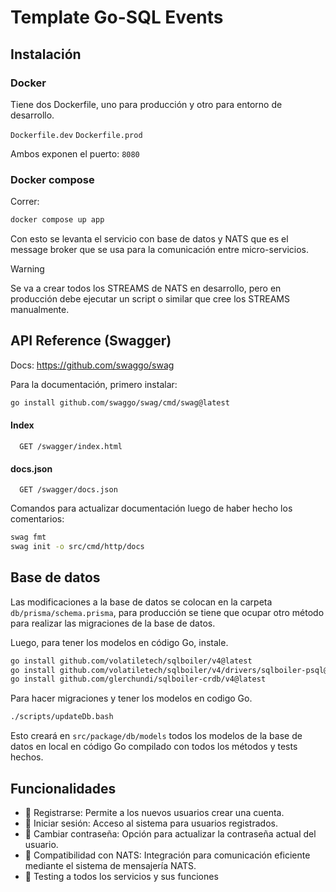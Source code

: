 # Template Go-SQL Events

## Instalación

### Docker

Tiene dos Dockerfile, uno para producción y otro para entorno de desarrollo.

`Dockerfile.dev`
`Dockerfile.prod`

Ambos exponen el puerto: `8080`

### Docker compose

Correr:

```bash
docker compose up app
```

Con esto se levanta el servicio con base de datos y NATS que es el message broker que se usa para la comunicación entre micro-servicios.

> [!WARNING]
> Se va a crear todos los STREAMS de NATS en desarrollo, pero en producción debe ejecutar un script o similar que cree los STREAMS manualmente.

## API Reference (Swagger)

Docs: https://github.com/swaggo/swag

Para la documentación, primero instalar:

```bash
go install github.com/swaggo/swag/cmd/swag@latest
```

#### Index

```http
  GET /swagger/index.html
```

#### docs.json

```http
  GET /swagger/docs.json
```

Comandos para actualizar documentación luego de haber hecho los comentarios:

```bash
swag fmt
swag init -o src/cmd/http/docs
```

## Base de datos

Las modificaciones a la base de datos se colocan en la carpeta `db/prisma/schema.prisma`, para producción se tiene que ocupar otro método para realizar las migraciones de la base de datos.

Luego, para tener los modelos en código Go, instale.

```bash
go install github.com/volatiletech/sqlboiler/v4@latest
go install github.com/volatiletech/sqlboiler/v4/drivers/sqlboiler-psql@latest
go install github.com/glerchundi/sqlboiler-crdb/v4@latest
```

Para hacer migraciones y tener los modelos en codigo Go.

```bash
./scripts/updateDb.bash
```

Esto creará en `src/package/db/models` todos los modelos de la base de datos en local en código Go compilado con todos los métodos y tests hechos.

## Funcionalidades

-   📝 Registrarse: Permite a los nuevos usuarios crear una cuenta.
-   🔐 Iniciar sesión: Acceso al sistema para usuarios registrados.
-   🔄 Cambiar contraseña: Opción para actualizar la contraseña actual del usuario.
-   🚀 Compatibilidad con NATS: Integración para comunicación eficiente mediante el sistema de mensajería NATS.
-   🧪 Testing a todos los servicios y sus funciones
